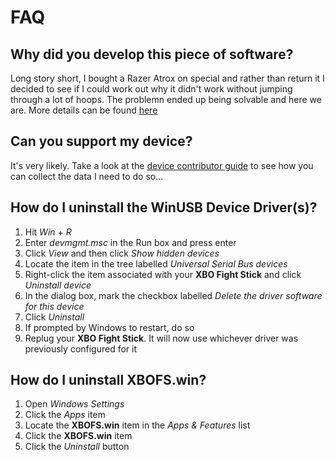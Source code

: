 # FAQ

## Why did you develop this piece of software?
Long story short, I bought a Razer Atrox on special and rather than return it I decided to see if I could work out why it didn't work without jumping
through a lot of hoops. The problemn ended up being solvable and here we are. More details can be found [here](https://forums.vigem.org/topic/282/xbo-arcade-sticks-vigem-and-a-whole-ton-of-fun/)

## Can you support my device?
It's very likely. Take a look at the [device contributor guide](/device_contributor_guide.md) to see how you can collect the data I need to do so...

## How do I uninstall the WinUSB Device Driver(s)?
01. Hit *Win* \+ *R*
02. Enter *devmgmt.msc* in the Run box and press enter
03. Click *View* and then click *Show hidden devices*
04. Locate the item in the tree labelled *Universal Serial Bus devices*
05. Right-click the item associated with your **XBO Fight Stick** and click *Uninstall device*
06. In the dialog box, mark the checkbox labelled *Delete the driver software for this device*
07. Click *Uninstall*
09. If prompted by Windows to restart, do so
08. Replug your **XBO Fight Stick**. It will now use whichever driver was previously configured for it

## How do I uninstall **XBOFS.win**?
01. Open *Windows Settings*
02. Click the *Apps* item
03. Locate the **XBOFS.win** item in the *Apps & Features* list
04. Click the **XBOFS.win** item
05. Click the *Uninstall* button 
